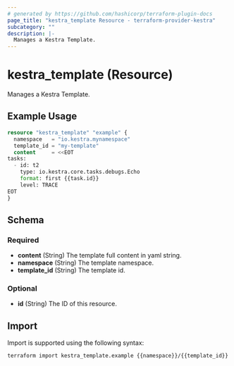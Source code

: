 ```yaml
---
# generated by https://github.com/hashicorp/terraform-plugin-docs
page_title: "kestra_template Resource - terraform-provider-kestra"
subcategory: ""
description: |-
  Manages a Kestra Template.
---
```


# kestra_template (Resource)

Manages a Kestra Template.

## Example Usage

```terraform
resource "kestra_template" "example" {
  namespace   = "io.kestra.mynamespace"
  template_id = "my-template"
  content     = <<EOT
tasks:
  - id: t2
    type: io.kestra.core.tasks.debugs.Echo
    format: first {{task.id}}
    level: TRACE
EOT
}
```

<!-- schema generated by tfplugindocs -->
## Schema

### Required

- **content** (String) The template full content in yaml string.
- **namespace** (String) The template namespace.
- **template_id** (String) The template id.

### Optional

- **id** (String) The ID of this resource.

## Import

Import is supported using the following syntax:

```shell
terraform import kestra_template.example {{namespace}}/{{template_id}}
```
